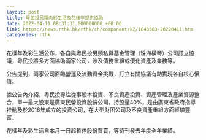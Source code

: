 ```yaml
---
layout: post
title: 粵民投另類向彩生活及花樣年提供協助
date: 2022-04-11 08:31:31.000000000 +08:00
link: https://news.rthk.hk/rthk/ch/component/k2/1643383-20220411.htm
categories: rthk
---
```


花樣年及彩生活公布，各自與粵民投另類私募基金管理（珠海橫琴）公司訂立協議，粵民投將多方面協助兩家公司，涉及債務重組或優化資產及業務等。

公告提到，兩家公司面臨營運及流動資金挑戰，訂立有關協議有助實現各自核心價值。

據公告內介紹，粵民投專注從事股本投資、不良資產投資、資產管理及產業資源整合，單一最大股東是廣東民營投資股份公司，持股量40%，是由廣東省政府指導推動及於2016年成立的投資公司，在大型財困公司及不良資產重組方面經驗豐富。

花樣年及彩生活自本月一日起暫停股份買賣，等待刊發去年度全年業績。
